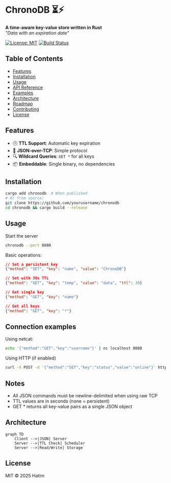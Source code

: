 # ChronoDB ⏳⚡

**A time-aware key-value store written in Rust**  
*"Data with an expiration date"*

[![License: MIT](https://img.shields.io/badge/license-MIT-blue.svg)](LICENSE)
[![Build Status](https://github.com/yourusername/chronodb/actions/workflows/rust.yml/badge.svg)](https://github.com/yourusername/chronodb/actions)

## Table of Contents
- [Features](#features)
- [Installation](#installation)
- [Usage](#usage)
- [API Reference](#api-reference)
- [Examples](#examples)
- [Architecture](#architecture)
- [Roadmap](#roadmap)
- [Contributing](#contributing)
- [License](#license)

## Features
- 🕒 **TTL Support**: Automatic key expiration
- 🚀 **JSON-over-TCP**: Simple protocol
- 🔍 **Wildcard Queries**: `GET *` for all keys
- 📦 **Embeddable**: Single binary, no dependencies

## Installation
```sh
cargo add chronodb  # When published
# Or from source:
git clone https://github.com/yourusername/chronodb
cd chronodb && cargo build --release
```

## Usage
Start the server
```sh
chronodb --port 8080
```

Basic operations:
```json
// Set a persistent key
{"method": "SET", "key": "name", "value": "ChronoDB"}

// Set with 30s TTL
{"method": "SET", "key": "temp", "value": "data", "ttl": 30}

// Get single key
{"method": "GET", "key": "name"}

// Get all keys
{"method": "GET", "key": "*"}
```

## Connection examples
Using netcat:
```sh
echo '{"method":"GET","key":"username"}' | nc localhost 8080
```

Using HTTP (if enabled)
```sh
curl -X POST -d '{"method":"SET","key":"status","value":"online"}' http://localhost:8080
```

## Notes
- All JSON commands must be newline-delimited when using raw TCP
- TTL values are in seconds (none = persistent)
- GET * returns all key-value pairs as a single JSON object

## Architecture
```mermaid
graph TD
    Client -->|JSON| Server
    Server -->|TTL Check| Scheduler
    Server -->|Read/Write| Storage
```

## License
MIT © 2025 Hatim